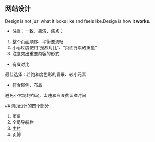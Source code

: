 ## 网站设计
Design is not just what it looks like and feels like.Design is how it **works**.

- 注重：一致、简洁、焦点；
1. 整个页面顺序、平衡要流畅
2. 小心过度使用“强烈对比”、“页面元素的重量”
3. 注意突出重要内容的形式

- 有效对比

最佳选择：若饱和度色彩的背景、较小元素

- 符合惯例、布局

避免不常规的布局，太违和会浪费读者时间



##网页设计的四个部分
1. 页眉
2. 全局导航栏
3. 主栏
4. 页脚



